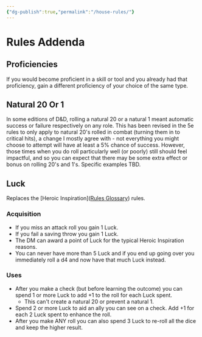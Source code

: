 ```yaml
---
{"dg-publish":true,"permalink":"/house-rules/"}
---
```


# Rules Addenda

## Proficiencies

If you would become proficient in a skill or tool and you already had that proficiency, gain a different proficiency of your choice of the same type.

## Natural 20 Or 1

In some editions of D&D, rolling a natural 20 or a natural 1 meant automatic success or failure respectively on any role. This has been revised in the 5e rules to only apply to natural 20's rolled in combat (turning them in to critical hits), a change I mostly agree with - not everything you might choose to attempt will have at least a 5% chance of success. However, those times when you do roll particularly well (or poorly) still should feel impactful, and so you can expect that there may be some extra effect or bonus on rolling 20's and 1's. Specific examples TBD.

## Luck

Replaces the [Heroic Inspiration]([Rules Glossary](https://www.dndbeyond.com/sources/dnd/br-2024/rules-glossary#HeroicInspiration)) rules.

### Acquisition

- If you miss an attack roll you gain 1 Luck.
- If you fail a saving throw you gain 1 Luck.
- The DM can award a point of Luck for the typical Heroic Inspiration reasons.
- You can never have more than 5 Luck and if you end up going over you immediately roll a d4 and now have that much Luck instead.

### Uses

- After you make a check (but before learning the outcome) you can spend 1 or more  Luck to add +1 to the roll for each Luck spent.
	- This can't create a natural 20 or prevent a natural 1.
- Spend 2 or more Luck to aid an ally you can see on a check. Add +1 for each 2 Luck spent to enhance the roll. 
- After you make ANY roll you can also spend 3 Luck to re-roll all the dice and keep the higher result.
